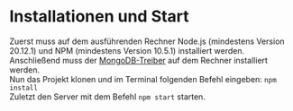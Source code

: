 # Installationen und Start
Zuerst muss auf dem ausführenden Rechner Node.js (mindestens Version 20.12.1) und NPM (mindestens Version 10.5.1) installiert werden.  
Anschließend muss der [MongoDB-Treiber](https://www.mongodb.com/try/download/community) auf dem Rechner installiert werden.  
Nun das Projekt klonen und im Terminal folgenden Befehl eingeben: `npm install`  
Zuletzt den Server mit dem Befehl `npm start` starten.
